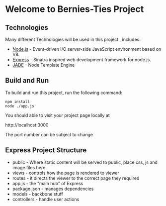 # Welcome to Bernies-Ties Project

## Technologies

Many different Technologies will be used in this project , includes:

* [Node.js](http://nodejs.org/) - Event-driven I/O server-side JavaScript environment based on V8.
* [Express](http://expressjs.com)  - Sinatra inspired web development framework for node.js.
* [JADE](http://jade-lang.com/)  - Node Template Engine



## Build and Run

To build and run this project, run the following command:

```
npm install
node ./app.js

```

You should able to visit your project page locally at

http://localhost:3000

The port number can be subject to change

## Express Project Structure

* public - Where static content will be served to public, place css, js and image files here
* views - controls how the page is rendered to viewer
* routes - it directs the viewer to the correct page  they required
* app.js - the "main hub" of Express
* package.json - manages dependencies
* models - backbone stuff
* controllers - handle user actions




